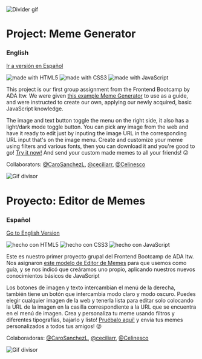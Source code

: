 ![Divider gif](https://media.giphy.com/media/326dHPlFKGeTdPt1DA/giphy.gif)

<a name="english_version"></a>
# Project: Meme Generator
### English
[Ir a versión en Español](#spanish_version)

![made with HTML5](https://img.shields.io/badge/made%20with-HTML5-orange)
![made with CSS3](https://img.shields.io/badge/made%20with-CSS3-blue)
![made with JavaScript](https://img.shields.io/badge/made%20with-JavaScript-yellow)

This project is our first group assignment from the Frontend Bootcamp by ADA Itw. We were given [this example Meme Generator](https://frontend-proyecto-meme.adaitw.org/) to use as a guide, and were instructed to create our own, applying our newly acquired, basic JavaScript knowledge.

The image and text button toggle the menu on the right side, it also has a light/dark mode toggle button. You can pick any image from the web and have it ready to edit just by inputing the image URL in the corresponding URL input that's on the image menu. Create and customize your meme using filters and various fonts, then you can download it and you're good to go! [Try it now!](https://carosanchezl.github.io/Editor-de-memes/) And send your custom made memes to all your friends! 😜

Collaborators:
[@CaroSanchezL](https://github.com/CaroSanchezL), [@ceciliarr](https://github.com/ceciliarr), [@Celinesco](https://github.com/Celinesco)
    
    
    

    


![Gif divisor](https://media.giphy.com/media/326dHPlFKGeTdPt1DA/giphy.gif)

<a name="spanish_version"></a>
# Proyecto: Editor de Memes
### Español
[Go to English Version](#english_version)

![hecho con HTML5](https://img.shields.io/badge/hecho%20con-HTML5-orange)
![hecho con CSS3](https://img.shields.io/badge/hecho%20con-CSS3-blue)
![hecho con JavaScript](https://img.shields.io/badge/hecho%20con-JavaScript-yellow)

Este es nuestro primer proyecto grupal del Frontend Bootcamp de ADA Itw. Nos asignaron [este modelo de Editor de Memes](https://frontend-proyecto-meme.adaitw.org/) para que usemos como guía, y se nos indicó que creáramos uno propio, aplicando nuestros nuevos conocimientos básicos de JavaScript

Los botones de imagen y texto intercambian el menú de la derecha, también tiene un botón que intercambia modo claro y modo oscuro. Puedes elegir cualquier imagen de la web y tenerla lista para editar solo colocando la URL de la imagen en la casilla correspondiente a la URL que se encuentra en el menú de imagen. Crea y personaliza tu meme usando filtros y diferentes tipografías, bajarlo y listo! [Pruébalo aquí!](https://carosanchezl.github.io/Editor-de-memes/) y envía tus memes personalizados a todos tus amigos! 😜

Colaboradoras:
    [@CaroSanchezL](https://github.com/CaroSanchezL), [@ceciliarr](https://github.com/ceciliarr), [@Celinesco](https://github.com/Celinesco)

![Gif divisor](https://media.giphy.com/media/326dHPlFKGeTdPt1DA/giphy.gif)